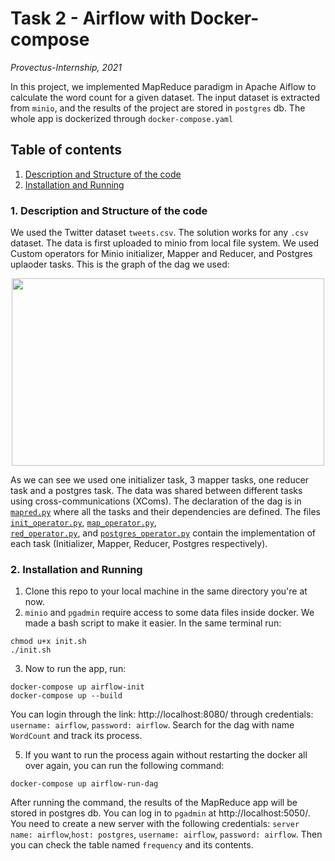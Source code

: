 # Task 2 - Airflow with Docker-compose

_Provectus-Internship, 2021_

In this project, we implemented MapReduce paradigm in Apache Aiflow to calculate the word count for a given dataset. The input dataset is extracted from `minio`, and the results of the project are stored in `postgres` db. The whole app is dockerized through `docker-compose.yaml`

## Table of contents
1. [ Description and Structure of the code ](#struct)
2. [ Installation and Running ](#install)

<a name="struct"></a>
### 1. Description and Structure of the code

We used the Twitter dataset `tweets.csv`. The solution works for any `.csv` dataset. The data is first uploaded to minio from local file system. We used Custom operators for Minio initializer, Mapper and Reducer, and Postgres uplaoder tasks. This is the graph of the dag we used: 

<p align="center">
<img src="https://i.ibb.co/ZWZCKgB/airflow11.png" width="500" height="300"/>
</p>

As we can see we used one initializer task, 3 mapper tasks, one reducer task and a postgres task. The data was shared between different tasks using cross-communications (XComs). The declaration of the dag is in 
[`mapred.py`](https://github.com/hasankhadra/Provectus-Airflow/blob/master/mapred.py) where all the tasks and their dependencies are defined. The files 
[`init_operator.py`](https://github.com/hasankhadra/Provectus-Airflow/blob/master/init_operator.py), 
[`map_operator.py`](https://github.com/hasankhadra/Provectus-Airflow/blob/master/map_operator.py),  
[`red_operator.py`](https://github.com/hasankhadra/Provectus-Airflow/blob/master/red_operator.py), and
[`postgres_operator.py`](https://github.com/hasankhadra/Provectus-Airflow/blob/dev_2/plugins/postgres_operator.py) contain the implementation of each task (Initializer, Mapper, Reducer, Postgres respectively).

<a name="install"></a>
### 2. Installation and Running
  1. Clone this repo to your local machine in the same directory you're at now.
  2. `minio` and `pgadmin` require access to some data files inside docker. We made a bash script to make it easier. In the same terminal run:

```
chmod u+x init.sh
./init.sh
```

  3. Now to run the app, run:

```
docker-compose up airflow-init
docker-compose up --build
```

  You can login through the link: http://localhost:8080/ through credentials: `username: airflow`, `password: airflow`. Search for the dag with name `WordCount` and track its process.
  
  5. If you want to run the process again without restarting the docker all over again, you can run the following command:

  ```
  docker-compose up airflow-run-dag
  ```
After running the command, the results of the MapReduce app will be stored in postgres db. You can log in to `pgadmin` at http://localhost:5050/. You need to create a new server with the following credentials: `server name: airflow`,`host: postgres`, `username: airflow`, `password: airflow`. Then you can check the table named `frequency` and its contents.
